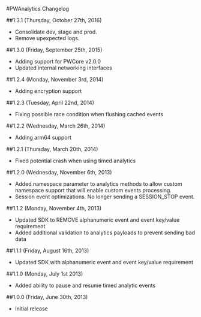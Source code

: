 #PWAnalytics Changelog

##1.3.1 (Thursday, October 27th, 2016)
 * Consolidate dev, stage and prod.
 * Remove upexpected logs.
 
##1.3.0 (Friday, September 25th, 2015)
 * Adding support for PWCore v2.0.0
 * Updated internal networking interfaces

##1.2.4 (Monday, November 3rd, 2014)
 * Adding encryption support

##1.2.3 (Tuesday, April 22nd, 2014)
 * Fixing possible race condition when flushing cached events

##1.2.2 (Wednesday, March 26th, 2014)
 * Adding arm64 support

##1.2.1 (Thursday, March 20th, 2014)
 * Fixed potential crash when using timed analytics

##1.2.0 (Wednesday, November 6th, 2013)
 * Added namespace parameter to analytics methods to allow custom namespace support that will enable custom events processing.
 * Session event optimizations. No longer sending a SESSION_STOP event.

##1.1.2 (Monday, November 4th, 2013)
 * Updated SDK to REMOVE alphanumeric event and event key/value requirement
 * Added additional validation to analytics payloads to prevent sending bad data

##1.1.1 (Friday, August 16th, 2013)
 * Updated SDK with alphanumeric event and event key/value requirement

##1.1.0 (Monday, July 1st 2013)
 * Added ability to pause and resume timed analytic events

##1.0.0 (Friday, June 30th, 2013)
 * Initial release